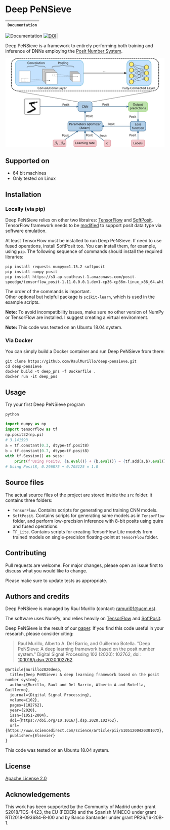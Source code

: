 # Deep PeNSieve

**`Documentation`** |
------------------- |
![Documentation](https://img.shields.io/badge/api-reference-blue.svg)
[![DOI](https://img.shields.io/badge/DOI-10.1016%2Fj.dsp.2020.102762-blue)](https://doi.org/10.1016/j.dsp.2020.102762)|

Deep PeNSieve is a framework to entirely performing both training and inference of DNNs employing the [Posit Number System](http://www.johngustafson.net/pdfs/BeatingFloatingPoint.pdf).

![Deep PeNSieve img](./docs/imgs/Deep_PeNSieve_framework.jpg)

## Supported on

* 64 bit machines
* Only tested on Linux

## Installation

### Locally (via pip)

Deep PeNSieve relies on other two libraires: [TensorFlow](https://www.tensorflow.org/) and [SoftPosit](https://gitlab.com/cerlane/SoftPosit-Python). TensorFlow framework needs to be [modified](https://github.com/xman/tensorflow) to support posit data type via software emulation.

At least TensorFlow must be installed to run Deep PeNSieve. If need to use fused operations, install SoftPosit too. You can install them, for example, using `pip`. The following sequence of commands should install the required libraries:

```shell
pip install requests numpy==1.15.2 softposit
pip install numpy-posit
pip install https://s3-ap-southeast-1.amazonaws.com/posit-speedgo/tensorflow_posit-1.11.0.0.0.1.dev1-cp36-cp36m-linux_x86_64.whl
```

The order of the commands is important.  
Other optional but helpful package is `scikit-learn`, which is used in the example scripts.

**Note:** To avoid incompatibility issues, make sure no other version of NumPy or TensorFlow are installed. I suggest creating a virtual environment.

**Note:** This code was tested on an Ubuntu 18.04 system.

### Via Docker

You can simply build a Docker container and run Deep PeNSieve from there:
```shell
git clone https://github.com/RaulMurillo/deep-pensieve.git
cd deep-pensieve
docker build -t deep_pns -f Dockerfile .
docker run -it deep_pns
```

## Usage

Try your first Deep PeNSieve program

```shell
python
```

```python
import numpy as np
import tensorflow as tf
np.posit32(np.pi)
# 3.141593
a = tf.constant(0.3, dtype=tf.posit8)
b = tf.constant(0.7, dtype=tf.posit8)
with tf.Session() as sess:
    print(f'Using Posit8, {a.eval()} + {b.eval()} = {tf.add(a,b).eval()}')
# Using Posit8, 0.296875 + 0.703125 = 1.0

```

## Source files

The actual source files of the project are stored inside the `src` folder. it contains three folders:  

* `TensorFlow`. Contains scripts for generating and training CNN models.
* `SoftPosit`. Contains scripts for generating same models as in `TensorFlow` folder, and perform low-precision inference with 8-bit posits using quire and fused operations.
* `TF_Lite`. Contains scripts for creating TensorFlow Lite models from trained models on single-precision floating-point at `TensorFlow` folder.

## Contributing

Pull requests are welcome. For major changes, please open an issue first to discuss what you would like to change.

Please make sure to update tests as appropriate.

## Authors and credits

Deep PeNSieve is managed by Raul Murillo (contact: ramuri01@ucm.es).

The software uses NumPy, and relies heavily on [TensorFlow](https://www.tensorflow.org/) and [SoftPosit](https://gitlab.com/cerlane/SoftPosit-Python).

Deep PeNSieve is the result of our [paper](https://doi.org/10.1016/j.dsp.2020.102762).  If you find this code useful in your research, please consider citing:
> Raul Murillo, Alberto A. Del Barrio, and Guillermo Botella. "Deep PeNSieve: A deep learning framework based on the posit number system." Digital Signal Processing 102 (2020): 102762, doi: [10.1016/j.dsp.2020.102762](https://doi.org/10.1016/j.dsp.2020.102762).
```
@article{murillo2020deep,
  title={Deep PeNSieve: A deep learning framework based on the posit number system},
  author={Murillo, Raul and Del Barrio, Alberto A and Botella, Guillermo},
  journal={Digital Signal Processing},
  volume={102},
  pages={102762},
  year={2020},
  issn={1051-2004},
  doi={https://doi.org/10.1016/j.dsp.2020.102762},
  url={https://www.sciencedirect.com/science/article/pii/S105120042030107X},
  publisher={Elsevier}
}
```

This code was tested on an Ubuntu 18.04 system.

## License

[Apache License 2.0](LICENSE)

## Acknowledgements
This work has been supported by the Community of Madrid under grant S2018/TCS-4423, the EU (FEDER) and the Spanish MINECO under grant RTI2018-093684-B-I00 and by Banco Santander under grant PR26/16-20B-1.

